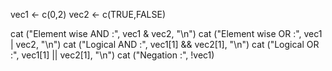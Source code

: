 
vec1 <- c(0,2)
vec2 <- c(TRUE,FALSE)


cat ("Element wise AND :", vec1 & vec2, "\n")
cat ("Element wise OR :", vec1 | vec2, "\n")
cat ("Logical AND :", vec1[1] && vec2[1], "\n")
cat ("Logical OR :", vec1[1] || vec2[1], "\n")
cat ("Negation :", !vec1)
